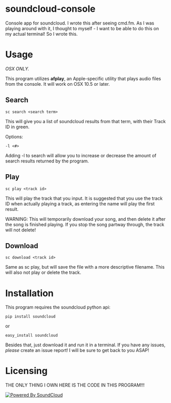 soundcloud-console
==================

Console app for soundcloud. I wrote this after seeing cmd.fm. 
As I was playing around with it, I thought to myself - I want to be able 
to do this on my actual terminal! So I wrote this.

Usage
=====

*OSX ONLY.*

This program utilizes __afplay__, an Apple-specific utility that plays audio 
files from the console. It will work on OSX 10.5 or later.

Search
------

	sc search <search term>

This will give you a list of soundcloud results from that term, with their 
Track ID in green. 

Options:

	-l <#>

Adding -l to search will allow you to increase or decrease the amount of 
search results returned by the program.

Play
----

	sc play <track id>

This will play the track that you input. It is suggested that you use the track ID when actually 
playing a track, as entering the name will play the first result.

WARNING: This will temporarily download your song, and then delete it after 
the song is finished playing. If you stop the song partway through, the track 
will not delete!

Download
--------

	sc download <track id>

Same as sc play, but will save the file with a more descriptive filename. 
This will also not play or delete the track.

Installation
============

This program requires the soundcloud python api:

	pip install soundcloud

or

	easy_install soundcloud

Besides that, just download it and run it in a terminal. If you have 
any issues, _please_ create an issue report! I will be sure to get back to 
you ASAP!

Licensing
=========

THE ONLY THING I OWN HERE IS THE CODE IN THIS PROGRAM!!!

[![Powered By SoundCloud](https://developers.soundcloud.com/assets/powered_by_black-ee7e351d64511ecea75c6c17ca30064f.png)](http://www.soundcloud.com)
